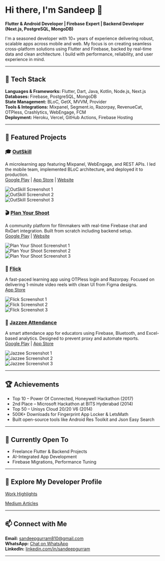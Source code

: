 # Hi there, I'm Sandeep 👋

**Flutter & Android Developer | Firebase Expert | Backend Developer (Next.js, PostgreSQL, MongoDB)**

I'm a seasoned developer with 10+ years of experience delivering robust, scalable apps across mobile and web. My focus is on creating seamless cross-platform solutions using Flutter and Firebase, backed by real-time data and clean architecture. I build with performance, reliability, and user experience in mind.

---

## 🚀 Tech Stack
**Languages & Frameworks:** Flutter, Dart, Java, Kotlin, Node.js, Next.js  
**Databases:** Firebase, PostgreSQL, MongoDB  
**State Management:** BLoC, GetX, MVVM, Provider  
**Tools & Integrations:** Mixpanel, Segment.io, Razorpay, RevenueCat, OTPless, Crashlytics, WebEngage, FCM  
**Deployment:** Heroku, Vercel, GitHub Actions, Firebase Hosting

---

## 🌟 Featured Projects

### 🎓 [OutSkill](https://apps.apple.com/in/app/growthschool-online-courses/id6451403519)  
A microlearning app featuring Mixpanel, WebEngage, and REST APIs. I led the mobile team, implemented BLoC architecture, and deployed it to production.  
[Google Play](https://play.google.com/store/apps/details?id=io.growthschool) | [App Store](https://apps.apple.com/in/app/growthschool-online-courses/id6451403519) | [Website](https://growthschool.io/)

![OutSkill Screenshot 1](images/outskill1.png)  
![OutSkill Screenshot 2](images/outskill2.png)  
![OutSkill Screenshot 3](images/outskill3.png)

### 🎬 [Plan Your Shoot](http://www.planyourshoot.com)  
A community platform for filmmakers with real-time Firebase chat and RxDart integration. Built from scratch including backend setup.  
[Google Play](https://play.google.com/store/apps/details?id=com.thasan.plan_your_shoot) | [Website](http://www.planyourshoot.com)

![Plan Your Shoot Screenshot 1](images/pys1.png)  
![Plan Your Shoot Screenshot 2](images/pys2.png)  
![Plan Your Shoot Screenshot 3](images/pys3.png)

### 🎥 [Flick](https://apps.apple.com/in/app/flick-learning-app/id6740239655)  
A fast-paced learning app using OTPless login and Razorpay. Focused on delivering 1-minute video reels with clean UI from Figma designs.  
[App Store](https://apps.apple.com/in/app/flick-learning-app/id6740239655)

![Flick Screenshot 1](images/flick1.png)  
![Flick Screenshot 2](images/flick2.png)  
![Flick Screenshot 3](images/flick3.png)

### 📘 [Jazzee Attendance](https://apps.apple.com/us/app/jazzee-faculty/id6742661280)  
A smart attendance app for educators using Firebase, Bluetooth, and Excel-based analytics. Designed to prevent proxy and automate reports.  
[Google Play](https://play.google.com/store/apps/details?id=jazzee.edtech.faculty) | [App Store](https://apps.apple.com/us/app/jazzee-faculty/id6742661280)

![Jazzee Screenshot 1](images/jazzee1.png)  
![Jazzee Screenshot 2](images/jazzee2.png)  
![Jazzee Screenshot 3](images/jazzee3.png)

---

## 🏆 Achievements
- Top 10 – Power Of Connected, Honeywell Hackathon (2017)  
- 2nd Place – Microsoft Hackathon at BITS Hyderabad (2014)  
- Top 50 – Unisys Cloud 20/20 V6 (2014)  
- 500K+ Downloads for Fingerprint App Locker & LetsMath  
- Built open-source tools like Android Res Toolkit and Json Easy Search

---

## 🌱 Currently Open To
- Freelance Flutter & Backend Projects
- AI-Integrated App Development
- Firebase Migrations, Performance Tuning

---

## 📄 Explore My Developer Profile

[Work Highlights](https://docs.google.com/document/d/e/2PACX-1vRwLjbwttFi2EZxsxpRZyJ93tBeSvmT8zFG93AeEnXS7z5pV0qpWu5QhN8f90-60DmOM3keXiLgLT7h/pub)

[Medium Articles](https://medium.com/@SandeepGurram)

---

## 📫 Connect with Me
**Email:** sandeepgurram810@gmail.com  
**WhatsApp:** [Chat on WhatsApp](https://wa.me/919000324143)  
**LinkedIn:** [linkedin.com/in/sandeepgurram](https://linkedin.com/in/sandeepgurram)

---
